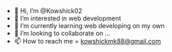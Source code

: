 - 👋 Hi, I’m @Kowshick02
- 👀 I’m interested in web development
- 🌱 I’m currently learning web developing on my own
- 💞️ I’m looking to collaborate on ...
- 📫 How to reach me = kowshickmk88@gmail.com

<!---
Kowshick02/Kowshick02 is a ✨ special ✨ repository because its `README.md` (this file) appears on your GitHub profile.
You can click the Preview link to take a look at your changes.
--->
